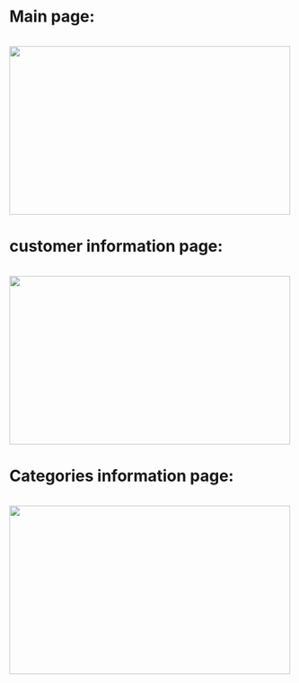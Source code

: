 <h1>Main page:</h1><br><img src="https://github.com/user-attachments/assets/d400917b-c8ca-4117-8fd7-8d446cdb67ac" width="500" height="300" />

<h1>customer information page:</h1><br> <img src="https://github.com/user-attachments/assets/6b242103-5689-489f-bc1f-0685ac92827d" width="500" height="300" />

<h1>Categories information page:</h1><br> <img src="https://github.com/user-attachments/assets/a00f232f-9996-44e9-9cba-c9da6b5128ed" width="500" height="300" />

